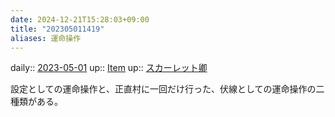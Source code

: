 ```yaml
---
date: 2024-12-21T15:28:03+09:00
title: "202305011419"
aliases: 運命操作
---
```


daily:: [2023-05-01](/Daily_Note/2023-05-01.md)
up:: [Item](202305011423.md)
up:: [スカーレット卿](202304262312.md)

設定としての運命操作と、正直村に一回だけ行った、伏線としての運命操作の二種類がある。


